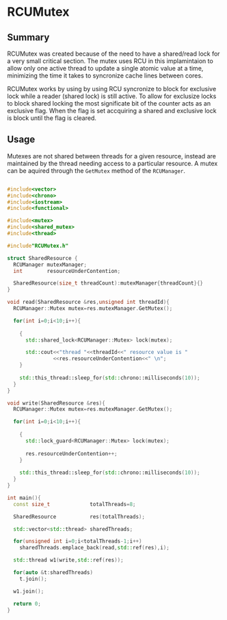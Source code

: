 # RCUMutex

## Summary

RCUMutex was created because of the need to have a shared/read lock for a very small critical section. 
The mutex uses RCU in this implamintaion to allow only one active thread to update a single atomic value at a time, minimizing the time it takes to syncronize cache lines between cores. 

RCUMutex works by using by using RCU syncronize to block for exclusive lock while a reader (shared lock) is still active.
To allow for exclusize locks to block shared locking the most significate bit of the counter acts as an exclusive flag. 
When the flag is set accquiring a shared and exclusive lock is block until the flag is cleared. 


## Usage

Mutexes are not shared between threads for a given resource, instead are maintained by the thread needing access to a particular resource. A mutex can be aquired through the `GetMutex` method of the `RCUManager`.


````C++

#include<vector>
#include<chrono>
#include<iostream>
#include<functional>

#include<mutex>
#include<shared_mutex>
#include<thread>

#include"RCUMutex.h"

struct SharedResource {
  RCUManager mutexManager;
  int        resourceUnderContention;

  SharedResource(size_t threadCount):mutexManager{threadCount}{}
}

void read(SharedResource &res,unsigned int threadId){
  RCUManager::Mutex mutex=res.mutexManager.GetMutex();

  for(int i=0;i<10;i++){
  
    {
      std::shared_lock<RCUManager::Mutex> lock(mutex);

      std::cout<<"thread "<<threadId<<" resource value is "
               <<res.resourceUnderContention<<" \n";
    }
	
    std::this_thread::sleep_for(std::chrono::milliseconds(10));
  }
}

void write(SharedResource &res){
  RCUManager::Mutex mutex=res.mutexManager.GetMutex();

  for(int i=0;i<10;i++){
  
    {
      std::lock_guard<RCUManager::Mutex> lock(mutex);
	  
      res.resourceUnderContention++;
    }
	
    std::this_thread::sleep_for(std::chrono::milliseconds(10));
  }
}

int main(){  
  const size_t             totalThreads=8;

  SharedResource           res(totalThreads);

  std::vector<std::thread> sharedThreads;

  for(unsigned int i=0;i<totalThreads-1;i++)
    sharedThreads.emplace_back(read,std::ref(res),i);

  std::thread w1(write,std::ref(res));

  for(auto &t:sharedThreads)
    t.join();

  w1.join();

  return 0;
}

````
